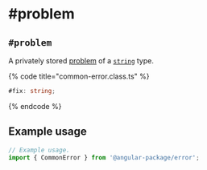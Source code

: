 # #problem

## `#problem`

A privately stored [problem](../../../getting-started/basic-concepts.md#problem) of a [`string`](https://developer.mozilla.org/en-US/docs/Web/JavaScript/Reference/Global\_Objects/String) type.

{% code title="common-error.class.ts" %}
```typescript
#fix: string;
```
{% endcode %}

## Example usage

```typescript
// Example usage.
import { CommonError } from '@angular-package/error'; 


```
